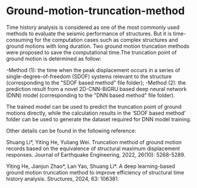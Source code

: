 # Ground-motion-truncation-method
Time history analysis is considered as one of the most commonly used methods to evaluate the seismic performance of structures. But it is time-consuming for the computation cases such as complex structures and ground motions with long duration. Two ground motion truncation methods were proposed to save the computational time.The truncation point of ground motion is determined as follow:

  -Method (1): the time when the peak displacement occurs in a series of single-degree-of-freedom (SDOF) systems relevant to the structure (corresponding to the "SDOF based method" file folder);
  -Method (2): the prediction result from a novel 2D-CNN-BiGRU based deep neural network (DNN) model (corresponding to the "DNN based method" file folder).

The trained model can be used to predict the truncation point of ground motions directly, while the calculation results in the ‘SDOF based method’ folder can be used to generate the dataset required for DNN model training.

Other details can be found in the following reference:

Shuang Li*, Yiting He, Yuliang Wei. Truncation method of ground motion records based on the equivalence of structural maximum displacement responses. Journal of Earthquake Engineering, 2022, 26(10): 5268-5289.

Yiting He, Jianjun Zhao*, Lan Yao, Shuang Li*. A deep learning-based ground motion truncation method to improve efficiency of structural time history analysis. Structures, 2024, 63: 106381. 
